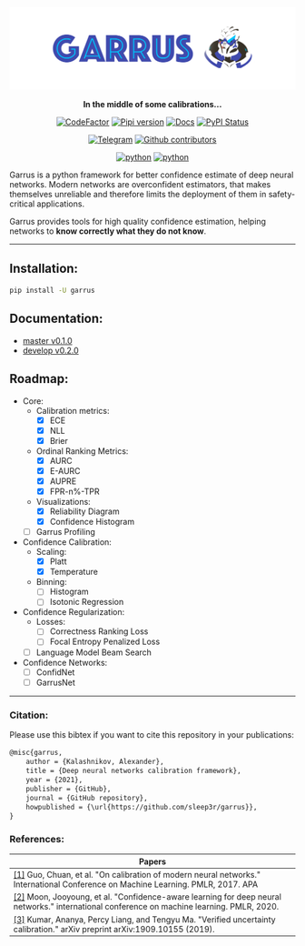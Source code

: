 <div align="center">

[![Garrus logo](https://github.com/sleep3r/pics/blob/main/garrus_pics/garrus-logo-big.png?raw=true)](https://github.com/sleep3r/garrus)

**In the middle of some calibrations...**

[![CodeFactor](https://www.codefactor.io/repository/github/sleep3r/garrus/badge)](https://www.codefactor.io/repository/github/sleep3r/garrus)
[![Pipi version](https://img.shields.io/pypi/v/garrus.svg)](https://pypi.org/project/garrus/)
[![Docs](https://img.shields.io/badge/dynamic/json.svg?label=docs&url=https%3A%2F%2Fpypi.org%2Fpypi%2Fgarrus%2Fjson&query=%24.info.version&colorB=brightgreen&prefix=v)](https://github.com/sleep3r/garrus/wiki)
[![PyPI Status](https://pepy.tech/badge/garrus)](https://pepy.tech/project/garrus)

[![Telegram](https://img.shields.io/badge/author-telegram-blue)](https://t.me/sleep3r)
[![Github contributors](https://img.shields.io/github/contributors/sleep3r/garrus.svg?logo=github&logoColor=white)](https://github.com/sleep3r/garrus/graphs/contributors)

[![python](https://img.shields.io/badge/python_3.6-passing-success)](https://github.com/sleep3r/garrus/badge.svg?branch=master&event=push)
[![python](https://img.shields.io/badge/python_3.7-passing-success)](https://github.com/sleep3r/garrus/badge.svg?branch=master&event=push)
</div>

Garrus is a python framework for better confidence estimate of deep neural networks. Modern networks are overconfident estimators, that makes themselves unreliable and therefore limits the deployment of them in safety-critical applications.

Garrus provides tools for high quality confidence estimation, helping networks to **know correctly what they do not know**. 

----

## Installation:
```bash
pip install -U garrus
```

## Documentation:
  - [master v0.1.0](https://github.com/sleep3r/garrus/wiki/0.1.0@master-documentation)
  - [develop v0.2.0](https://github.com/sleep3r/garrus/wiki/0.1.0@develop-documentation)

## Roadmap:
- Core:
  - Calibration metrics:
    - [x] ECE
    - [x] NLL
    - [x] Brier
  - Ordinal Ranking Metrics:
    - [x] AURC
    - [x] E-AURC
    - [x] AUPRE
    - [x] FPR-n%-TPR
  - Visualizations:
    - [x] Reliability Diagram
    - [x] Confidence Histogram
  - [ ] Garrus Profiling
- Confidence Calibration:
    - Scaling:
      - [x] Platt
      - [x] Temperature
    - Binning: 
      - [ ] Histogram
      - [ ] Isotonic Regression
- Confidence Regularization:
  - Losses:
    - [ ] Correctness Ranking Loss
    - [ ] Focal Entropy Penalized Loss
  - [ ] Language Model Beam Search
- Confidence Networks:
  - [ ] ConfidNet
  - [ ] GarrusNet

---

### Citation:
Please use this bibtex if you want to cite this repository in your publications:

    @misc{garrus,
        author = {Kalashnikov, Alexander},
        title = {Deep neural networks calibration framework},
        year = {2021},
        publisher = {GitHub},
        journal = {GitHub repository},
        howpublished = {\url{https://github.com/sleep3r/garrus}},
    }
 
### References:
|Papers|
|---|
| [[1]](https://arxiv.org/pdf/1706.04599.pdf) Guo, Chuan, et al. "On calibration of modern neural networks." International Conference on Machine Learning. PMLR, 2017. APA |
| [[2]](https://arxiv.org/pdf/2007.01458.pdf) Moon, Jooyoung, et al. "Confidence-aware learning for deep neural networks." international conference on machine learning. PMLR, 2020. |
| [[3]](https://arxiv.org/pdf/1909.10155.pdf) Kumar, Ananya, Percy Liang, and Tengyu Ma. "Verified uncertainty calibration." arXiv preprint arXiv:1909.10155 (2019). |